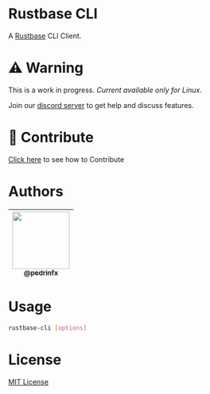 # Rustbase CLI
A [Rustbase](https://github.com/rustbase/rustbase) CLI Client.

# ⚠️ Warning
This is a work in progress. *Current available only for Linux*.

Join our [discord server](https://discord.gg/m5ZzWPumbd) to get help and discuss features.

# 🔗 Contribute
[Click here](./CONTRIBUTING.md) to see how to Contribute

# Authors
<div align="center">

| [<img src="https://github.com/pedrinfx.png?size=115" width=115><br><sub>@pedrinfx</sub>](https://github.com/pedrinfx) |
| :-------------------------------------------------------------------------------------------------------------------: |

</div>

# Usage
```bash
rustbase-cli [options]
```

# License
[MIT License](./LICENSE)